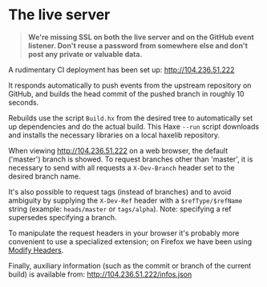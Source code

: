 The live server
===============

> **We're missing SSL on both the live server and on the GitHub event listener.
> Don't reuse a password from somewhere else and don't post any private or
> valuable data.**

A rudimentary CI deployment has been set up: http://104.236.51.222

It responds automatically to push events from the upstream repository on
GitHub, and builds the head commit of the pushed branch in roughly 10 seconds.

Rebuilds use the script `Build.hx` from the desired tree to automatically set
up dependencies and do the actual build.  This Haxe `--run` script downloads
and installs the necessary libraries on a local haxelib repository.

When viewing http://104.236.51.222 on a web browser, the default ('master')
branch is showed.  To request branches other than 'master', it is necessary to
send with all requests a `X-Dev-Branch` header set to the desired branch name.

It's also possible to request tags (instead of branches) and to avoid ambiguity
by supplying the `X-Dev-Ref` header with a `$refType/$refName` string (example:
`heads/master` or `tags/alpha`).  Note: specifying a ref supersedes specifying
a branch.

To manipulate the request headers in your browser it's probably more convenient
to use a specialized extension; on Firefox we have been using [Modify Headers].

Finally, auxiliary information (such as the commit or branch of the current
build) is available from: http://104.236.51.222/infos.json

[Modify Headers]: https://addons.mozilla.org/en-US/firefox/addon/modify-headers/

